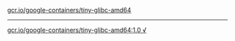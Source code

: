 [gcr.io/google-containers/tiny-glibc-amd64](https://hub.docker.com/r/anjia0532/tiny-glibc-amd64/tags/) 

----
[gcr.io/google-containers/tiny-glibc-amd64:1.0 √](https://hub.docker.com/r/anjia0532/tiny-glibc-amd64/tags/)

